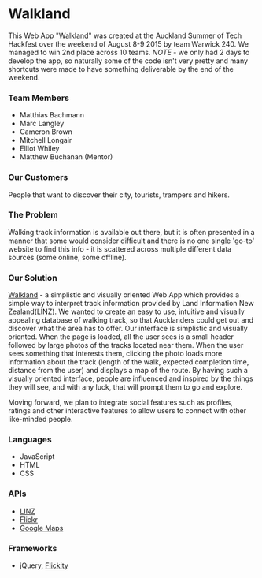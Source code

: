 # Walkland
This Web App "[Walkland](http://www.cheapwwwbreu.com/)" was created at the Auckland Summer of Tech Hackfest over the weekend of August 8-9 2015 by team Warwick 240. We managed to win 2nd place across 10 teams. *NOTE* - we only had 2 days to develop the app, so naturally some of the code isn't very pretty and many shortcuts were made to have something deliverable by the end of the weekend.

### Team Members
- Matthias Bachmann
- Marc Langley
- Cameron Brown
- Mitchell Longair
- Elliot Whiley
- Matthew Buchanan (Mentor)

### Our Customers
People that want to discover their city, tourists, trampers and hikers.

### The Problem
Walking track information is available out there, but it is often presented in a manner that some would consider difficult and there is no one single 'go-to' website to find this info - it is scattered across multiple different data sources (some online, some offline).

### Our Solution
[Walkland](http://www.cheapwwwbreu.com/) - a simplistic and visually oriented Web App which provides a simple way to interpret track information provided by Land Information New Zealand(LINZ). We wanted to create an easy to use, intuitive and visually appealing database of walking track, so that Aucklanders could get out and discover what the area has to offer. Our interface is simplistic and visually oriented. When the page is loaded, all the user sees is a small header followed by large photos of the tracks located near them. When the user sees something that interests them, clicking the photo loads more information about the track (length of the walk, expected completion time, distance from the user) and displays a map of the route. By having such a visually oriented interface, people are influenced and inspired by the things they will see, and with any luck, that will prompt them to go and explore.

Moving forward, we plan to integrate social features such as profiles, ratings and other interactive features to allow users to connect with other like-minded people.

### Languages
- JavaScript
- HTML
- CSS

### APIs
- [LINZ](https://data.linz.govt.nz/layer/364-nz-track-centrelines-topo-150k/)
- [Flickr](https://www.flickr.com/services/apps/create/)
- [Google Maps](https://developers.google.com/maps/documentation/javascript/)

### Frameworks
- jQuery, [Flickity](http://flickity.metafizzy.co/)
